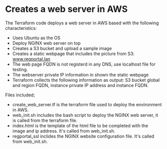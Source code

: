 # Creates a web server in AWS

The Terraform code deploys a web server in AWS based with the following characteristics:
- Uses Ubuntu as the OS
- Deploy NGINX web server on top
- Creates a S3 bucket and upload a sample image
- Creates a static webpage that includes the picture from S3: www.regportal.lan
- The web page FQDN is not registerd in any DNS, use localhost file for testing.
- The webserver private IP information in shown the static webpage
- Terraform collects the following information as output: S3 bucket global and region FQDN, instance private IP address and instance FQDN.

Files included;
- create_web_server.tf is the terraform file used to deploy the environment in AWS.
- web_init.sh includes the bash script to deploy the NGINX web server, it is called from the terraform file.
- index.html is the template of the html file to be completed with the image and ip address. It's called from web_init.sh.
- regportal_ssl inclides the NGINX website configuration file. It's called from web_init.sh.



